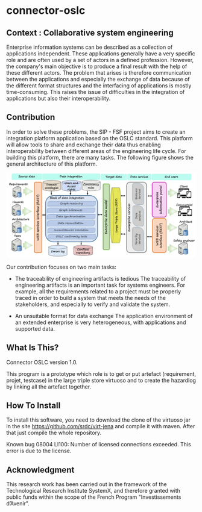 # connector-oslc

Context : Collaborative system engineering 
------------------------------------------
Enterprise information systems can be described as a collection of applications independent. These applications generally have a very specific role and are often used by a set of actors in a defined profession. However, the company's main objective is to produce a final result with the help of these different actors. The problem that arises is therefore communication between the applications and especially the exchange of data because of the different format structures and the interfacing of applications is mostly time-consuming. This raises the issue of difficulties in the integration of applications but also their interoperability.

Contribution
------------
In order to solve these problems, the SIP - FSF project aims to create an integration platform application based on the OSLC standard. This platform will allow tools to share and exchange their data thus enabling interoperability between different areas of the engineering life cycle. For building this platform, there are many tasks. The following figure shows the general architecture of this platform.

![alt text](https://github.com/eleffa/connector_oslc/blob/master/archi.png?raw=true)

Our contribution focuses on two main tasks:

- The traceability of engineering artifacts is tedious 
The traceability of engineering artifacts is an important task for systems engineers. For example, all the requirements related to a project must be properly traced in order to build a system that meets the needs of the stakeholders, and especially to verify and validate the system.

- An unsuitable format for data exchange
The application environment of an extended enterprise is very heterogeneous, with applications and supported data.


What Is This?
-------------
Connector OSLC version 1.0.

This program is a prototype which role is to get or put artefact (requirement, projet, testcase) in the large triple store virtuoso
and to create the hazardlog by linking all the artefact together.


How To Install
---------------
To install this software, you need to download the clone of the virtuoso jar in the site https://github.com/srdc/virt-jena and compile it with maven.
After that just compile the whole repository.

Known bug
08004 LI100: Number of licensed connections exceeded. This error is due to the license.


Acknowledgment
--------------
This research work has been carried out in the framework of the Technological Research Institute SystemX, and therefore granted with public funds within the scope of the French Program "Investissements d’Avenir".

